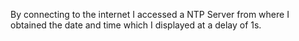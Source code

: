 By connecting to the internet I accessed a NTP Server from where I obtained the date and time which I displayed at a delay of 1s.
